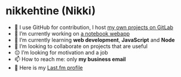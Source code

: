 # nikkehtine (Nikki)

- 🦊 I use GitHub for contribution, I host [my own projects on GitLab](https://gitlab.com/nikkehtine)
- 🔭 I’m currently working on [a notebook webapp](https://gitlab.com/nikkehtine/js-notes-app)
- 🌱 I’m currently learning **web development**, **JavaScript** and **Node**
- 👯 I’m looking to collaborate on projects that are useful
- 😔 I’m looking for motivation and a job
- 📫 How to reach me: only **my business email**
- 🎵 Here is my [Last.fm profile](https://www.last.fm/user/nikkehtine)
